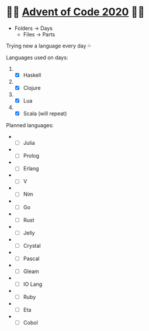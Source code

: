 # 🌟🎄 [Advent of Code 2020](https://adventofcode.com/2020) 🎄🌟

- Folders -> Days
  - Files -> Parts

Trying new a language every day 💦

Languages used on days:

1. - [x] Haskell
1. - [x] Clojure
1. - [x] Lua
1. - [x] Scala (will repeat)

Planned languages:

- - [ ] Julia
- - [ ] Prolog
- - [ ] Erlang
- - [ ] V
- - [ ] Nim
- - [ ] Go
- - [ ] Rust
- - [ ] Jelly
- - [ ] Crystal
- - [ ] Pascal
- - [ ] Gleam
- - [ ] IO Lang
- - [ ] Ruby
- - [ ] Eta
- - [ ] Cobol
